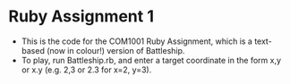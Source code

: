Ruby Assignment 1
=================

 - This is the code for the COM1001 Ruby Assignment, which is a text-based (now in colour!) version of Battleship.
 - To play, run Battleship.rb, and enter a target coordinate in the form x,y or x.y (e.g. 2,3 or 2.3 for x=2, y=3).


